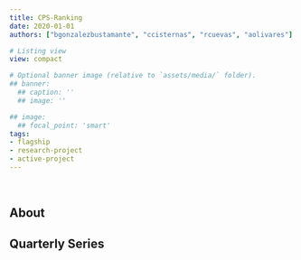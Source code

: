 ```yaml
---
title: CPS-Ranking
date: 2020-01-01
authors: ["bgonzalezbustamante", "ccisternas", "rcuevas", "aolivares"]

# Listing view
view: compact

# Optional banner image (relative to `assets/media/` folder).
## banner:
  ## caption: ''
  ## image: ''

## image:
  ## focal_point: 'smart'
tags:
- flagship
- research-project
- active-project
---
```


<br>

<h2>About</h2>

<h2>Quarterly Series</h2>

<br>